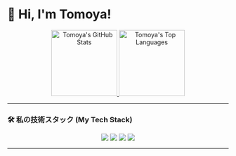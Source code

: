 
<h1>
  👋  Hi, I'm Tomoya!
</h1>

<div align="center">
  <a href="https://github.com/tomoya0318">
    <img height="150px" src="https://github-readme-stats.vercel.app/api?username=tomoya0318&show_icons=true&theme=github_dark&include_all_commits=true&count_private=true" alt="Tomoya's GitHub Stats" />
  </a>
  <a href="https://github.com/tomoya0318">
    <img height="150px" src="https://github-readme-stats.vercel.app/api/top-langs/?username=tomoya0318&layout=compact&theme=github_dark" alt="Tomoya's Top Languages" />
  </a>
</div>

---

### 🛠️ 私の技術スタック (My Tech Stack)
<p align="center">
  <img src="https://skillicons.dev/icons?i=typescript,javascript,python,html,css" />
  <img src="https://skillicons.dev/icons?i=react,nextjs,nodejs" />
  <img src="https://skillicons.dev/icons?i=docker" />
  <img src="https://skillicons.dev/icons?i=git,github,vscode" />
</p>

---
